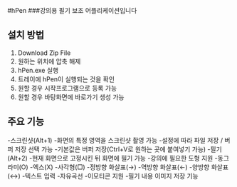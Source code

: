 #hPen
###강의용 필기 보조 어플리케이션입니다

## 설치 방법
1. Download Zip File
2. 원하는 위치에 압축 해제
3. hPen.exe 실행
4. 트레이에 hPen이 실행되는 것을 확인
5. 원할 경우 시작프로그램으로 등록 가능
6. 원할 경우 바탕화면에 바로가기 생성 가능

## 주요 기능
-스크린샷(Alt+1)
	-화면의 특정 영역을 스크린샷 촬영 가능
	-설정에 따라 파일 저장 / 버퍼 저장 선택 가능
		-기본값은 버퍼 저장(Ctrl+V로 원하는 곳에 붙여넣기 가능)
-필기(Alt+2)
	-현재 화면으로 고정시킨 뒤 화면에 필기 가능
	-강의에 필요한 도형 지원
		-동그라미(O)
		-엑스(X)
		-사각형(□)
		-정방향 화살표(→)
		-역방향 화살표(←)
		-양방향 화살표(↔)
		-텍스트 입력
		-자유곡선
	-이모티콘 지원
	-필기 내용 이미지 저장 기능
